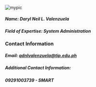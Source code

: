 ![mypic](https://user-images.githubusercontent.com/75473199/101193376-7375e580-3697-11eb-8afb-3a7c040e700e.jpg)
##### Name: Daryl Neil L. Valenzuela  
##### Field of Expertise: System Administration  
  

### Contact Information  

##### Email: qdnlvalenzuela@tip.edu.ph  

##### Additional Contact Information:  

##### 09291003739 - SMART

